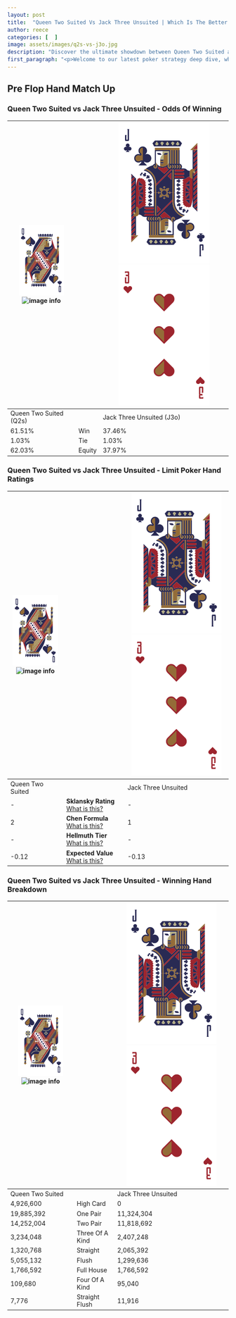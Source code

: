 ```yaml
---
layout: post
title:  "Queen Two Suited Vs Jack Three Unsuited | Which Is The Better Hand In Poker? A Complete Guide"
author: reece
categories: [  ]
image: assets/images/q2s-vs-j3o.jpg
description: "Discover the ultimate showdown between Queen Two Suited and Jack Three Unsuited in poker! Uncover the odds, strategies, and scenarios where one hand triumphs over the other. Get ready to up your poker game with this thrilling analysis."
first_paragraph: "<p>Welcome to our latest poker strategy deep dive, where we're pitting two distinct hands against each other in a high-stakes showdown: Queen Two Suited vs Jack Three Unsuited.</p><p>In the dynamic world of poker, every decision counts, and knowing which hand holds the upper hand is key to your success at the table.</p><p>In this article, we'll dissect these two hands, explore the scenarios where one dominates the other, and equip you with the knowledge to make strategic choices that can tip the odds in your favor.</p><p>Get ready to unravel the intriguing dynamics of these poker hands and elevate your game to new heights.</p>"
---
```




[comment]: # (sp0)

## Pre Flop Hand Match Up

<div class="table hand-ratings" markdown="1"> 



### Queen Two Suited vs Jack Three Unsuited - Odds Of Winning


    
| ![image info](assets/images/hand1/Q.png) ![image info](assets/images/hand1/2s.png) |  | ![image info](assets/images/hand2/J.png) ![image info](assets/images/hand2/3o.png) |
| -------- | -------- | -------- |
| Queen Two Suited (Q2s) |  | Jack Three Unsuited (J3o) |
| 61.51% | Win | 37.46% |
| 1.03% | Tie | 1.03% |
| 62.03% | Equity | 37.97% |




[comment]: # (sp1)



### Queen Two Suited vs Jack Three Unsuited - Limit Poker Hand Ratings


    
| ![image info](assets/images/hand1/Q.png) ![image info](assets/images/hand1/2s.png) |  | ![image info](assets/images/hand2/J.png) ![image info](assets/images/hand2/3o.png) |
| -------- | -------- | -------- |
| Queen Two Suited |  | Jack Three Unsuited |
| - | **Sklansky Rating** [What is this?](/sklansky-rating-explained) | - |
| 2 | **Chen Formula** [What is this?](/chen-formula-explained) | 1 |
| - | **Hellmuth Tier** [What is this?](/Hellmuth-tier-explained) | - |
| -0.12 | **Expected Value** [What is this?](/expected-value-explained) | -0.13 |




[comment]: # (sp2)



### Queen Two Suited vs Jack Three Unsuited - Winning Hand Breakdown


    
| ![image info](assets/images/hand1/Q.png) ![image info](assets/images/hand1/2s.png) |  | ![image info](assets/images/hand2/J.png) ![image info](assets/images/hand2/3o.png) |
| -------- | -------- | -------- |
| Queen Two Suited |  | Jack Three Unsuited |
| 4,926,600 | High Card | 0 |
| 19,885,392 | One Pair | 11,324,304 |
| 14,252,004 | Two Pair | 11,818,692 |
| 3,234,048 | Three Of A Kind | 2,407,248 |
| 1,320,768 | Straight | 2,065,392 |
| 5,055,132 | Flush | 1,299,636 |
| 1,766,592 | Full House | 1,766,592 |
| 109,680 | Four Of A Kind | 95,040 |
| 7,776 | Straight Flush | 11,916 |




[comment]: # (sp3)



</div>

[comment]: # (sp4)



[comment]: # (sp5)

